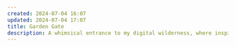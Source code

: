```yaml
---
created: 2024-07-04 16:07
updated: 2024-07-04 17:07
title: Garden Gate
description: A whimsical entrance to my digital wilderness, where inspiration blooms and curiosity flourishes. Open the gate to discover a kaleidoscope of ideas, sparking new projects and unexpected connections.  This is where the magic begins.
---
```

